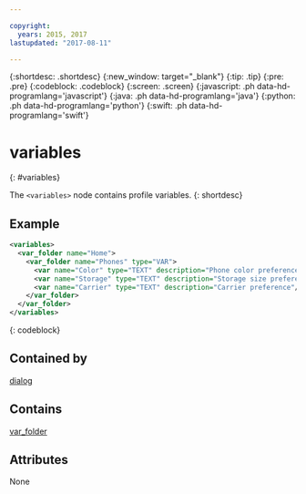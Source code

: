 ```yaml
---

copyright:
  years: 2015, 2017
lastupdated: "2017-08-11"

---
```


{:shortdesc: .shortdesc}
{:new_window: target="_blank"}
{:tip: .tip}
{:pre: .pre}
{:codeblock: .codeblock}
{:screen: .screen}
{:javascript: .ph data-hd-programlang='javascript'}
{:java: .ph data-hd-programlang='java'}
{:python: .ph data-hd-programlang='python'}
{:swift: .ph data-hd-programlang='swift'}

# variables
{: #variables}

The `<variables>` node contains profile variables.
{: shortdesc}

## Example

```xml
<variables>
  <var_folder name="Home">
    <var_folder name="Phones" type="VAR">
      <var name="Color" type="TEXT" description="Phone color preference"/>
      <var name="Storage" type="TEXT" description="Storage size preference"/>
      <var name="Carrier" type="TEXT" description="Carrier preference"/>
    </var_folder>
  </var_folder>
</variables>
```
{: codeblock}

## Contained by

[dialog](/docs/services/dialog/dialog.html)

## Contains

[var_folder](/docs/services/dialog/var_folder.html)

## Attributes

None
